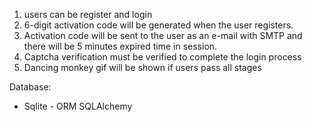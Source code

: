 

1. users can be register and login
2. 6-digit activation code will be generated when the user registers.
3. Activation code will be sent to the user as an e-mail with SMTP and there will be 5 minutes expired time in session.
4. Captcha verification must be verified to complete the login process
5. Dancing monkey gif will be shown if users pass all stages

Database:
- Sqlite - ORM SQLAlchemy



